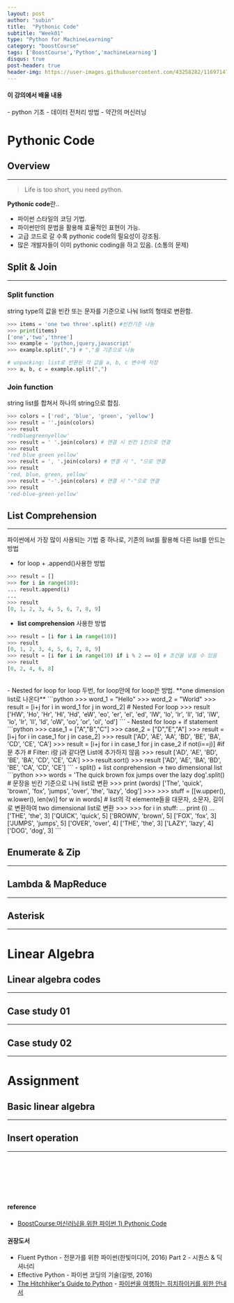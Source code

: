 ```yaml
---
layout: post
author: "subin"
title:  "Pythonic Code"
subtitle: "Week01"
type: "Python for MachineLearning"
category: "boostCourse"
tags: ['BoostCourse','Python','machineLearning']
disqus: true
post-header: true
header-img: https://user-images.githubusercontent.com/43258282/116971476-98c55900-acf4-11eb-85c1-b74b47160665.png
---
```


<div class="bs-callout bs-callout-info">
<div markdown="1">
<h4>이 강의에서 배울 내용</h4>
- python 기초
- 데이터 전처리 방법
- 약간의 머신러닝
</div></div>

# Pythonic Code
## Overview
---
> Life is too short, you need python.

**Pythonic code**란..
- 파이썬 스타일의 코딩 기법.
- 파이썬만의 문법을 활용해 효율적인 표현이 가능.
- 고급 코드로 갈 수록 pythonic code의 필요성이 강조됨.
- 많은 개발자들이 이미 pythonic coding을 하고 있음. (소통의 문제)

## Split & Join
---
### Split function
string type의 값을 빈칸 또는 문자를 기준으로 나눠 list의 형태로 변환함.
```python
>>> items = 'one two three'.split() #빈칸기준 나눔
>>> print(items)
['one','two','three']
>>> example = 'python,jquery,javascript'
>>> example.split(",") # ","를 기준으로 나눔

# unpacking: list로 반환된 각 값을 a, b, c 변수에 저장
>>> a, b, c = example.split(",")
```
### Join function
string list를 합쳐서 하나의 string으로 합침.
```python
>>> colors = ['red', 'blue', 'green', 'yellow']
>>> result = ''.join(colors)
>>> result
'redbluegreenyellow'
>>> result = ' '.join(colors) # 연결 시 빈칸 1칸으로 연결
>>> result
'red blue green yellow'
>>> result = ', '.join(colors) # 연결 시 ", "으로 연결
>>> result
'red, blue, green, yellow'
>>> result = '-'.join(colors) # 연결 시 "-"으로 연결
>>> result
'red-blue-green-yellow'
```

## List Comprehension
---
파이썬에서 가장 많이 사용되는 기법 중 하나로, 기존의 list를 활용해 다른 list를 만드는 방법

- for loop + .append()사용한 방법
```python
>>> result = []
>>> for i in range(10):
... result.append(i)
...
>>> result
[0, 1, 2, 3, 4, 5, 6, 7, 8, 9]
```
- **list comprehension** 사용한 방법
```python
>>> result = [i for i in range(10)]
>>> result
[0, 1, 2, 3, 4, 5, 6, 7, 8, 9]
>>> result = [i for i in range(10) if i % 2 == 0] # 조건물 넣을 수 있음
>>> result
[0, 2, 4, 6, 8]
```
<br/>
- Nested for loop
for loop 두번, for loop안에 for loop쓴 방법. **one dimension list로 나온다**
```python
>>> word_1 = "Hello"
>>> word_2 = "World"
>>> result = [i+j for i in word_1 for j in word_2] # Nested For loop
>>> result
['HW', 'Ho', 'Hr', 'Hl', 'Hd', 'eW', 'eo', 'er',
'el', 'ed', 'lW', 'lo', 'lr', 'll', 'ld', 'lW',
'lo', 'lr', 'll', 'ld', 'oW', 'oo', 'or', 'ol', 'od']
```
- Nested for loop + if statement
```python
>>> case_1 = ["A","B","C"]
>>> case_2 = ["D","E","A"]
>>> result = [i+j for i in case_1 for j in case_2]
>>> result
['AD', 'AE', 'AA', 'BD', 'BE', 'BA', 'CD', 'CE', 'CA']
>>> result = [i+j for i in case_1 for j in case_2 if not(i==j)] #if문 추가
# Filter: i랑 j과 같다면 List에 추가하지 않음 
>>> result
['AD', 'AE', 'BD', 'BE', 'BA', 'CD', 'CE', 'CA']
>>> result.sort()
>>> result
['AD', 'AE', 'BA', 'BD', 'BE', 'CA', 'CD', 'CE']
```
- split() + list conprehension -> two dimensional list
```python
>>> words = 'The quick brown fox jumps over the lazy dog'.split()
# 문장을 빈칸 기준으로 나눠 list로 변환
>>> print (words)
['The', 'quick', 'brown', 'fox',
'jumps', 'over', 'the', 'lazy', 'dog']
>>>
>>> stuff = [[w.upper(), w.lower(), len(w)] for w in words]
# list의 각 elemente들을 대문자, 소문자, 길이로 변환하여 two dimensional list로 변환
>>>
>>> for i in stuff:
... print (i)
...
['THE', 'the', 3]
['QUICK', 'quick', 5]
['BROWN', 'brown', 5]
['FOX', 'fox', 3]
['JUMPS', 'jumps', 5]
['OVER', 'over', 4]
['THE', 'the', 3]
['LAZY', 'lazy', 4]
['DOG', 'dog', 3]
```


## Enumerate & Zip
---
## Lambda & MapReduce
---
## Asterisk
---

# Linear Algebra
## Linear algebra codes
---
## Case study 01
---
## Case study 02
---

# Assignment
## Basic linear algebra
---
## Insert operation
---
<br/><br/><br/><br/><br/>
#### reference
- [BoostCourse:머신러닝을 위한 파이썬 1) Pythonic Code](https://www.boostcourse.org/ai222/joinLectures/27836?isDesc=false)

#### 권장도서
- Fluent Python - 전문가를 위한 파이썬(한빛미디어, 2016) Part 2 - 시퀀스 & 딕셔너리
- Effective Python - 파이썬 코딩의 기술(길벗, 2016)
- [The Hitchhiker's Guide to Python](https://docs.python-guide.org/writing/style/) - [파이썬을 여행하는 히치하이커를 위한 안내서](https://python-guide-kr.readthedocs.io/ko/latest/)


